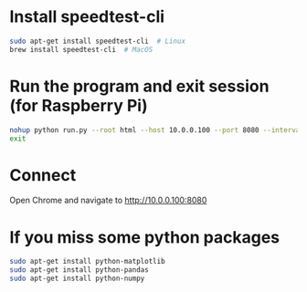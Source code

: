 # Install speedtest-cli

```bash
sudo apt-get install speedtest-cli  # Linux
brew install speedtest-cli  # MacOS
```

# Run the program and exit session (for Raspberry Pi)

```bash
nohup python run.py --root html --host 10.0.0.100 --port 8080 --interval 1800 &
exit
```

# Connect

Open Chrome and navigate to http://10.0.0.100:8080

# If you miss some python packages

```bash
sudo apt-get install python-matplotlib
sudo apt-get install python-pandas
sudo apt-get install python-numpy
```
